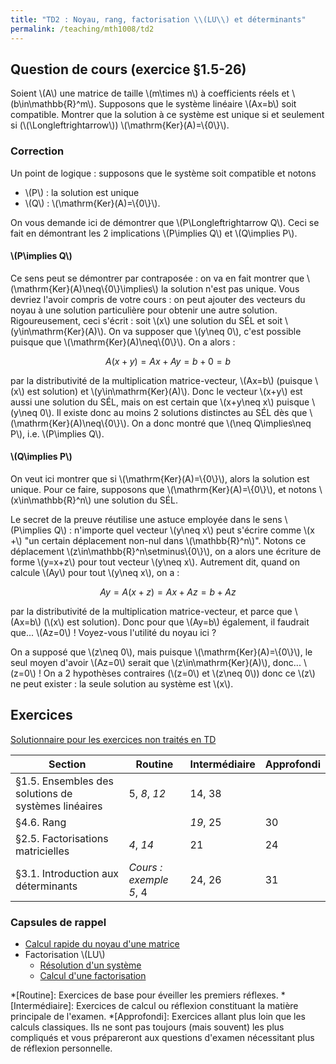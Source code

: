 ```yaml
---
title: "TD2 : Noyau, rang, factorisation \\(LU\\) et déterminants"
permalink: /teaching/mth1008/td2
---
```


## Question de cours (exercice §1.5-26)

Soient \\(A\\) une matrice de taille \\(m\times n\\) à coefficients réels et \\(b\in\mathbb{R}^m\\). Supposons que le système linéaire \\(Ax=b\\) soit compatible. Montrer que la solution à ce système est unique si et seulement si (\\(\Longleftrightarrow\\)) \\(\mathrm{Ker}(A)=\\{0\\}\\).

### Correction

Un point de logique : supposons que le système soit compatible et notons
- \\(P\\) : la solution est unique
- \\(Q\\) : \\(\mathrm{Ker}(A)=\\{0\\}\\).

On vous demande ici de démontrer que \\(P\Longleftrightarrow Q\\). Ceci se fait en démontrant les 2 implications \\(P\implies Q\\) et \\(Q\implies P\\).

#### \\(P\implies Q\\)

Ce sens peut se démontrer par contraposée : on va en fait montrer que \\(\mathrm{Ker}(A)\neq\\{0\\}\implies\\) la solution n'est pas unique. Vous devriez l'avoir compris de votre cours : on peut ajouter des vecteurs du noyau à une solution particulière pour obtenir une autre solution. Rigoureusement, ceci s'écrit : soit \\(x\\) une solution du SÉL et soit \\(y\in\mathrm{Ker}(A)\\). On va supposer que \\(y\neq 0\\), c'est possible puisque que \\(\mathrm{Ker}(A)\neq\\{0\\}\\). On a alors :

$$A(x+y)=Ax+Ay=b+0=b$$

par la distributivité de la multiplication matrice-vecteur, \\(Ax=b\\) (puisque \\(x\\) est solution) et \\(y\in\mathrm{Ker}(A)\\). Donc le vecteur \\(x+y\\) est aussi une solution du SÉL, mais on est certain que \\(x+y\neq x\\) puisque \\(y\neq 0\\). Il existe donc au moins 2 solutions distinctes au SÉL dès que \\(\mathrm{Ker}(A)\neq\\{0\\}\\). On a donc montré que \\(\neq Q\implies\neq P\\), i.e. \\(P\implies Q\\).

#### \\(Q\implies P\\)

On veut ici montrer que si \\(\mathrm{Ker}(A)=\\{0\\}\\), alors la solution est unique. Pour ce faire, supposons que \\(\mathrm{Ker}(A)=\\{0\\}\\), et notons \\(x\in\mathbb{R}^n\\) une solution du SÉL.

Le secret de la preuve réutilise une astuce employée dans le sens \\(P\implies Q\\) : n'importe quel vecteur \\(y\neq x\\) peut s'écrire comme \\(x +\\) "un certain déplacement non-nul dans \\(\mathbb{R}^n\\)". Notons ce déplacement \\(z\in\mathbb{R}^n\setminus\\{0\\}\\), on a alors une écriture de forme \\(y=x+z\\) pour tout vecteur \\(y\neq x\\). Autrement dit, quand on calcule \\(Ay\\) pour tout \\(y\neq x\\), on a :

$$Ay=A(x+z)=Ax+Az=b+Az$$

par la distributivité de la multiplication matrice-vecteur, et parce que \\(Ax=b\\) (\\(x\\) est solution). Donc pour que \\(Ay=b\\) également, il faudrait que... \\(Az=0\\) ! Voyez-vous l'utilité du noyau ici ?

On a supposé que \\(z\neq 0\\), mais puisque \\(\mathrm{Ker}(A)=\\{0\\}\\), le seul moyen d'avoir \\(Az=0\\) serait que \\(z\in\mathrm{Ker}(A)\\), donc... \\(z=0\\) ! On a 2 hypothèses contraires (\\(z=0\\) et \\(z\neq 0\\)) donc ce \\(z\\) ne peut exister : la seule solution au système est \\(x\\).

## Exercices

[Solutionnaire pour les exercices non traités en TD](/files/td2-correction.pdf)

| Section                                             | Routine                | Intermédiaire | Approfondi |
| --------------------------------------------------- | ---------------------- | ------------- | ---------- |
| §1.5. Ensembles des solutions de systèmes linéaires | 5, *8*, *12*           | 14, 38        |            |
| §4.6. Rang                                          |                        | *19*, 25      | 30         |
| §2.5. Factorisations matricielles                   | *4*, *14*              | 21            | 24         |
| §3.1. Introduction aux déterminants                 | *Cours : exemple 5*, 4 | 24, 26        | 31         |

### Capsules de rappel
- [Calcul rapide du noyau d'une matrice](https://youtu.be/dPulm6OioXY)
- Factorisation \\(LU\\)
  - [Résolution d'un système](https://youtu.be/kNg1zhz98i4)
  - [Calcul d'une factorisation](https://youtu.be/w8zb5liSURU)

*[Routine]: Exercices de base pour éveiller les premiers réflexes.
*[Intermédiaire]: Exercices de calcul ou réflexion constituant la matière principale de l'examen.
*[Approfondi]: Exercices allant plus loin que les calculs classiques. Ils ne sont pas toujours (mais souvent) les plus compliqués et vous prépareront aux questions d'examen nécessitant plus de réflexion personnelle.

